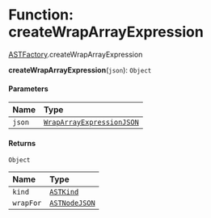 # Function: createWrapArrayExpression

[ASTFactory](/auto-docs/variable-plugin/modules/ASTFactory.md).createWrapArrayExpression

**createWrapArrayExpression**(`json`): `Object`

#### Parameters

| Name | Type |
| :------ | :------ |
| `json` | [`WrapArrayExpressionJSON`](/auto-docs/variable-plugin/interfaces/WrapArrayExpressionJSON.md) |

#### Returns

`Object`

| Name | Type |
| :------ | :------ |
| `kind` | [`ASTKind`](/auto-docs/variable-plugin/enums/ASTKind.md) |
| `wrapFor` | [`ASTNodeJSON`](/auto-docs/variable-plugin/interfaces/ASTNodeJSON.md) |
